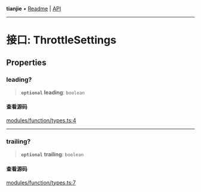 **tianjie** • [Readme](../README.md) \| [API](../globals.md)

***

# 接口: ThrottleSettings

## Properties

<a id="leading" name="leading"></a>

### leading?

> **`optional`** **leading**: `boolean`

#### 查看源码

[modules/function/types.ts:4](https://github.com/hacxy/tianjie/blob/ab406b252bd727d89583a2bd8e45e8529cb4dbc5/src/modules/function/types.ts#L4)

***

<a id="trailing" name="trailing"></a>

### trailing?

> **`optional`** **trailing**: `boolean`

#### 查看源码

[modules/function/types.ts:7](https://github.com/hacxy/tianjie/blob/ab406b252bd727d89583a2bd8e45e8529cb4dbc5/src/modules/function/types.ts#L7)
